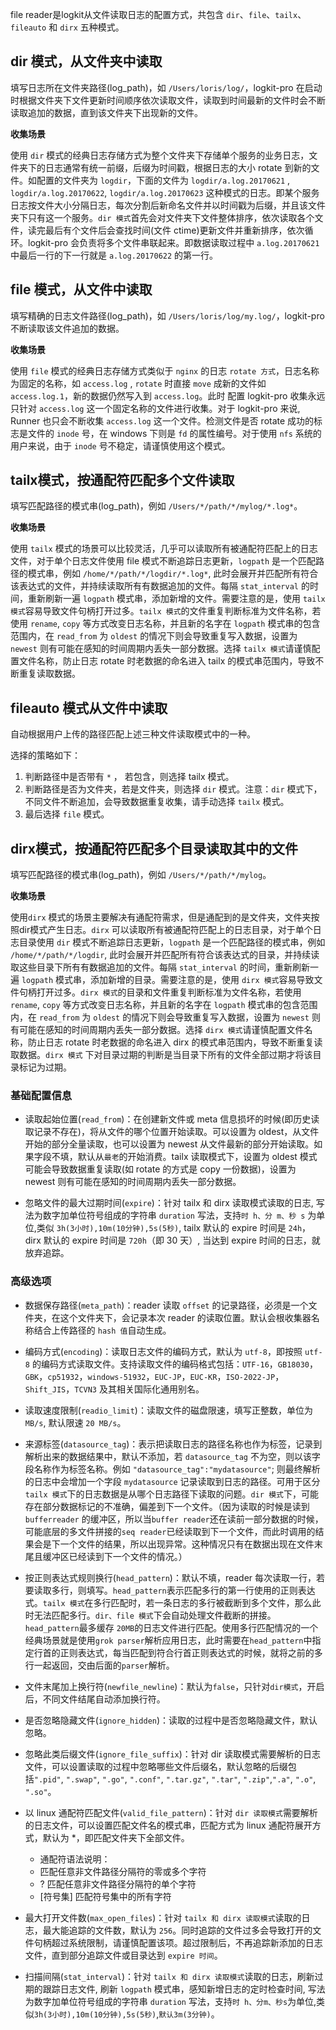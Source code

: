 file reader是logkit从文件读取日志的配置方式，共包含 `dir`、`file`、`tailx`、`fileauto` 和 `dirx` 五种模式。

## **dir 模式，从文件夹中读取**

填写日志所在文件夹路径(log_path)，如 `/Users/loris/log/`，logkit-pro 在启动时根据文件夹下文件更新时间顺序依次读取文件，读取到时间最新的文件时会不断读取追加的数据，直到该文件夹下出现新的文件。

**收集场景**

使用 `dir` 模式的经典日志存储方式为整个文件夹下存储单个服务的业务日志，文件夹下的日志通常有统一前缀，后缀为时间戳，根据日志的大小 rotate 到新的文件。如配置的文件夹为 `logdir`，下面的文件为 `logdir/a.log.20170621` , `logdir/a.log.20170622`, `logdir/a.log.20170623` 这种模式的日志。即某个服务日志按文件大小分隔日志，每次分割后新命名文件并以时间戳为后缀，并且该文件夹下只有这一个服务。`dir 模式`首先会对文件夹下文件整体排序，依次读取各个文件，读完最后有个文件后会查找时间(文件 ctime)更新文件并重新排序，依次循环。logkit-pro 会负责将多个文件串联起来。即数据读取过程中 `a.log.20170621` 中最后一行的下一行就是 `a.log.20170622` 的第一行。

## **file 模式，从文件中读取**

填写精确的日志文件路径(log_path)，如 `/Users/loris/log/my.log/`，logkit-pro 不断读取该文件追加的数据。 

**收集场景**

使用 `file` 模式的经典日志存储方式类似于 `nginx` 的日志 `rotate 方式`，日志名称为固定的名称，如 `access.log` , `rotate` 时直接 `move` 成新的文件如 `access.log.1`，新的数据仍然写入到 `access.log`。此时  配置 logkit-pro 收集永远只针对 `access.log` 这一个固定名称的文件进行收集。对于 logkit-pro 来说, Runner 也只会不断收集 `access.log` 这一个文件。检测文件是否 rotate 成功的标志是文件的 `inode` 号，在 windows 下则是 `fd` 的属性编号。对于使用 `nfs` 系统的用户来说，由于 `inode` 号不稳定，请谨慎使用这个模式。

## **tailx模式，按通配符匹配多个文件读取**

填写匹配路径的模式串(log_path)，例如 `/Users/*/path/*/mylog/*.log*`。

**收集场景**

使用 `tailx` 模式的场景可以比较灵活，几乎可以读取所有被通配符匹配上的日志文件，对于单个日志文件使用 file 模式不断追踪日志更新，`logpath` 是一个匹配路径的模式串，例如 `/home/*/path/*/logdir/*.log*`, 此时会展开并匹配所有符合该表达式的文件，并持续读取所有有数据追加的文件。每隔 `stat_interval` 的时间，重新刷新一遍 `logpath` 模式串，添加新增的文件。需要注意的是，使用 `tailx 模式`容易导致文件句柄打开过多。`tailx 模式`的文件重复判断标准为文件名称，若使用 `rename`, `copy` 等方式改变日志名称，并且新的名字在 `logpath` 模式串的包含范围内，在 `read_from` 为 `oldest` 的情况下则会导致重复写入数据，设置为 `newest` 则有可能在感知的时间周期内丢失一部分数据。选择 `tailx 模式`请谨慎配置文件名称，防止日志 rotate 时老数据的命名进入 tailx 的模式串范围内，导致不断重复读取数据。

## **fileauto 模式从文件中读取**

自动根据用户上传的路径匹配上述三种文件读取模式中的一种。

选择的策略如下：

1. 判断路径中是否带有 `*` ， 若包含，则选择 tailx 模式。
2. 判断路径是否为文件夹，若是文件夹，则选择 `dir` 模式。注意：`dir` 模式下，不同文件不断追加，会导致数据重复收集，请手动选择 `tailx` 模式。
3. 最后选择 `file` 模式。

## **dirx模式，按通配符匹配多个目录读取其中的文件**

填写匹配路径的模式串(log_path)，例如 `/Users/*/path/*/mylog`。

**收集场景**

使用`dirx` 模式的场景主要解决有通配符需求，但是通配到的是文件夹，文件夹按照dir模式产生日志。`dirx` 可以读取所有被通配符匹配上的日志目录，对于单个日志目录使用 `dir` 模式不断追踪日志更新，`logpath` 是一个匹配路径的模式串，例如 `/home/*/path/*/logdir`, 此时会展开并匹配所有符合该表达式的目录，并持续读取这些目录下所有有数据追加的文件。每隔 `stat_interval` 的时间，重新刷新一遍 `logpath` 模式串，添加新增的目录。需要注意的是，使用 `dirx 模式`容易导致文件句柄打开过多。`dirx 模式`的目录和文件重复判断标准为文件名称，若使用 `rename`, `copy` 等方式改变日志名称，并且新的名字在 `logpath` 模式串的包含范围内，在 `read_from` 为 `oldest` 的情况下则会导致重复写入数据，设置为 `newest` 则有可能在感知的时间周期内丢失一部分数据。选择 `dirx 模式`请谨慎配置文件名称，防止日志 rotate 时老数据的命名进入 dirx 的模式串范围内，导致不断重复读取数据。`dirx 模式` 下对目录过期的判断是当目录下所有的文件全部过期才将该目录标记为过期。


### **基础配置信息**

  * 读取起始位置(`read_from`)：在创建新文件或 meta 信息损坏的时候(即历史读取记录不存在)，将从文件的哪个位置开始读取。可以设置为 oldest，从文件开始的部分全量读取，也可以设置为 newest 从文件最新的部分开始读取。如果字段不填，默认从`最老`的开始消费。tailx 读取模式下，设置为 oldest 模式可能会导致数据重复读取(如 rotate 的方式是 copy 一份数据)，设置为 newest 则有可能在感知的时间周期内丢失一部分数据。
  
  * 忽略文件的最大过期时间(`expire`)：针对 tailx 和 dirx 读取模式读取的日志, 写法为数字加单位符号组成的字符串 `duration` 写法，支持`时 h、分 m、秒 s` 为单位,类似 `3h(3小时),10m(10分钟),5s(5秒)`, tailx 默认的 expire 时间是 `24h`，dirx 默认的 expire 时间是 `720h`（即 30 天）, 当达到 expire 时间的日志，就放弃追踪。

### **高级选项**

   * 数据保存路径(`meta_path`)：reader 读取 `offset` 的记录路径，必须是一个文件夹，在这个文件夹下，会记录本次 reader 的读取位置。默认会根收集器名称结合上传路径的 `hash 值`自动生成。
   
   * 编码方式(`encoding`)：读取日志文件的编码方式，默认为 `utf-8`，即按照 `utf-8` 的编码方式读取文件。支持读取文件的编码格式包括：`UTF-16`，`GB18030`，`GBK`，`cp51932`，`windows-51932`，`EUC-JP`，`EUC-KR`，`ISO-2022-JP`，`Shift_JIS`，`TCVN3` 及其相关国际化通用别名。

   * 读取速度限制(`readio_limit`)：读取文件的磁盘限速，填写正整数，单位为 `MB/s`, 默认限速 `20 MB/s`。
   
   * 来源标签(`datasource_tag`)：表示把读取日志的路径名称也作为标签，记录到解析出来的数据结果中，默认不添加，若 `datasource_tag` 不为空，则以该字段名称作为标签名称。例如 `"datasource_tag":"mydatasource"`; 则最终解析的日志中会增加一个字段 `mydatasource` 记录读取到日志的路径。可用于区分 `tailx 模式`下的日志数据是从哪个日志路径下读取的问题。`dir 模式`下，可能存在部分数据标记的不准确，偏差到下一个文件。（因为读取的时候是读到 `bufferreader` 的缓冲区，所以当`buffer reader`还在读前一部分数据的时候，可能底层的多文件拼接的`seq reader`已经读取到下一个文件，而此时调用的结果会是下一个文件的结果，所以出现异常。这种情况只有在数据出现在文件末尾且缓冲区已经读到下一个文件的情况。）
   
   * 按正则表达式规则换行(`head_pattern`)：默认不填，reader 每次读取一行，若要读取多行，则填写。`head_pattern`表示匹配多行的第一行使用的正则表达式。`tailx 模式`在多行匹配时，若一条日志的多行被截断到多个文件，那么此时无法匹配多行。`dir、file 模式`下会自动处理文件截断的拼接。`head_pattern`最多缓存 `20MB`的日志文件进行匹配。使用多行匹配情况的一个经典场景就是使用`grok parser`解析应用日志，此时需要在`head_pattern`中指定行首的正则表达式，每当匹配到符合行首正则表达式的时候，就将之前的多行一起返回，交由后面的`parser`解析。
   
   * 文件末尾加上换行符(`newfile_newline`)：默认为`false`，只针对`dir模式`，开启后，不同文件结尾自动添加换行符。
   
   * 是否忽略隐藏文件(`ignore_hidden`)：读取的过程中是否忽略隐藏文件，默认忽略。
   
   * 忽略此类后缀文件(`ignore_file_suffix`)：针对 dir 读取模式需要解析的日志文件，可以设置读取的过程中忽略哪些文件后缀名，默认忽略的后缀包括`".pid"`, `".swap"`, `".go"`, `".conf"`, `".tar.gz"`, `".tar"`, `".zip"`,`".a"`, `".o"`, `".so"`。
   
   * 以 linux 通配符匹配文件(`valid_file_pattern`)：针对 `dir 读取模式`需要解析的日志文件，可以设置匹配文件名的模式串，匹配方式为 linux 通配符展开方式，默认为 *，即匹配文件夹下全部文件。
      * 通配符语法说明：
      * 匹配任意非文件路径分隔符的零或多个字符
      * ? 匹配任意非文件路径分隔符的单个字符
      * [符号集] 匹配符号集中的所有字符
      
   * 最大打开文件数(`max_open_files`)：针对 `tailx 和 dirx 读取模式`读取的日志，最大能追踪的文件数，默认为 `256`。同时追踪的文件过多会导致打开的文件句柄超过系统限制，请谨慎配置该项。超过限制后，不再追踪新添加的日志文件，直到部分追踪文件或目录达到 `expire 时间`。
   
   * 扫描间隔(`stat_interval`)：针对 `tailx 和 dirx 读取模式`读取的日志，刷新过期的跟踪日志文件, 刷新 `logpath` 模式串，感知新增日志的定时检查时间, 写法为数字加单位符号组成的字符串 `duration` 写法，支持`时 h、分m、秒s`为单位,类似`3h(3小时),10m(10分钟),5s(5秒)`,`默认3m(3分钟)`。